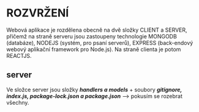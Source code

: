# ROZVRŽENÍ

Webová aplikace je rozdělena obecně na dvě složky CLIENT a SERVER, přičemž na straně serveru jsou zastoupeny technologie MONGODB (databáze), NODEJS (systém, pro psaní serverů), EXPRESS (back-endový webový aplikační framework pro Node.js). Na straně clienta je potom REACTJS.

## server

Ve složce server jsou složky __*handlers a models*__ + soubory __*gitignore, index.js, package-lock.json a package.json*__ --> pokusím se rozebrat všechny.
